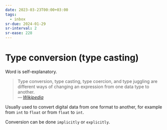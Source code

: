 ```yaml
---
date: 2023-03-23T00:00+03:00
tags:
  - inbox
sr-due: 2024-01-29
sr-interval: 2
sr-ease: 228
---
```


# Type conversion (type casting)

Word is self-explanatory.

> Type conversion, type casting, type coercion, and type juggling are different
> ways of changing an expression from one data type to another.\
> — <cite>[Wikipedia](https://en.wikipedia.org/wiki/Type_conversion)</cite>

Usually used to convert digital data from one format to another, for example
from `int` to `float` or from `float` to `int`.

Conversion can be done `implicitly` or `explicitly`.
